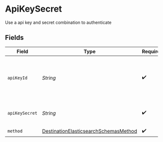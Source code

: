 # ApiKeySecret

Use a api key and secret combination to authenticate


## Fields

| Field                                                                                                 | Type                                                                                                  | Required                                                                                              | Description                                                                                           |
| ----------------------------------------------------------------------------------------------------- | ----------------------------------------------------------------------------------------------------- | ----------------------------------------------------------------------------------------------------- | ----------------------------------------------------------------------------------------------------- |
| `apiKeyId`                                                                                            | *String*                                                                                              | :heavy_check_mark:                                                                                    | The Key ID to used when accessing an enterprise Elasticsearch instance.                               |
| `apiKeySecret`                                                                                        | *String*                                                                                              | :heavy_check_mark:                                                                                    | The secret associated with the API Key ID.                                                            |
| `method`                                                                                              | [DestinationElasticsearchSchemasMethod](../../models/shared/DestinationElasticsearchSchemasMethod.md) | :heavy_check_mark:                                                                                    | N/A                                                                                                   |